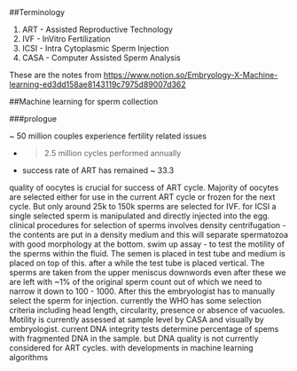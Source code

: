 ##



##Terminology

1. ART - Assisted Reproductive Technology
2. IVF - InVitro Fertilization
3. ICSI - Intra Cytoplasmic Sperm Injection
4. CASA - Computer Assisted Sperm Analysis

These are the notes from https://www.notion.so/Embryology-X-Machine-learning-ed3dd158ae8143119c7975d89007d362

##Machine learning for sperm collection

###prologue

~ 50 million couples experience fertility related issues
- >2.5 million cycles performed annually
- success rate of ART has remained ~ 33.3


quality of oocytes is crucial for success of ART cycle. Majority of oocytes are selected either for use in the current ART cycle or frozen for the next cycle. But only around 25k to 150k sperms are selected for IVF. for ICSI a single selected sperm is manipulated and directly injected into the egg. 
clinical procedures for selection of sperms involves density centrifugation - the contents are put in a density medium and this will separate spermatozoa with good morphology at the bottom. 
swim up assay - to test the motility of the sperms within the fluid. The semen is placed in test tube and medium is placed on top of this. after a while the test tube is placed vertical. The sperms are taken from the upper meniscus downwords
even after these we are left with ~1% of the original sperm count out of which we need to narrow it down to 100 - 1000. After this the embryologist has to manually select the sperm for injection.
currently the WHO has some selection criteria including head length, circularity, presence or absence of vacuoles. Motility is currently assessed at sample level by CASA and visually by embryologist.
current DNA integrity tests determine percentage of spems with fragmented DNA in the sample. but DNA quality is not currently considered for ART cycles. 
with developments in machine learning algorithms 
